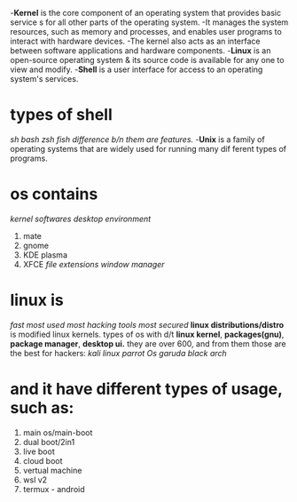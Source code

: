 -**Kernel** is the core component of an operating system that provides basic service s for all other parts of the operating system. 
-It manages the system resources, such as memory and processes, and enables user programs to interact with hardware devices. 
-The kernel also acts as an interface between software applications and hardware components.
-**Linux** is an open-source operating system & its source code is available for any one to view and modify.
-**Shell** is a user interface for access to an operating system's services.
# types of shell 
*sh* 
*bash*
*zsh* 
*fish*
*difference b/n them are features.*
-**Unix** is a family of operating systems that are widely used for running many dif ferent types of programs.
# os contains
*kernel*
*softwares*
*desktop environment*
1. mate
2. gnome
3. KDE plasma
4. XFCE
*file extensions*
*window manager*
# linux is
*fast*
*most used*
*most hacking tools*
*most secured*
**linux distributions/distro** is modified linux kernels.
types of os with d/t **linux kernel**, **packages(gnu)**, **package manager**, **desktop ui.**
they are over 600, and from them those are the best for hackers:
*kali linux*
*parrot Os*
*garuda*
*black arch*
# and it have different types of usage, such as:
1. main os/main-boot
2. dual boot/2in1
3. live boot
4. cloud boot
5. vertual machine
6. wsl v2
7. termux - android
